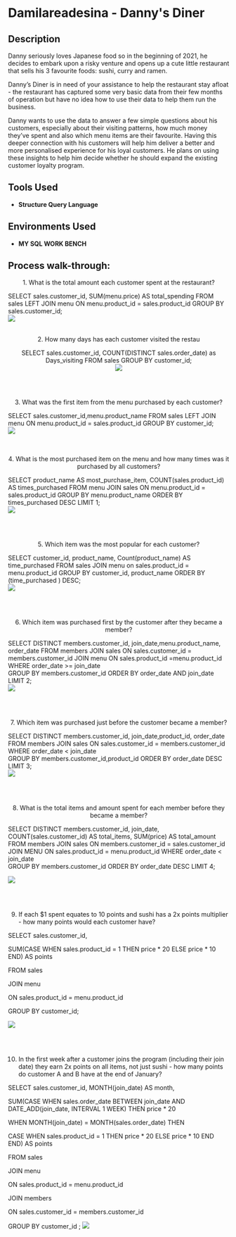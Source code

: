 
<h1>Damilareadesina - Danny's Diner </h1>

<h2>Description</h2>
Danny seriously loves Japanese food so in the beginning of 2021, he decides to embark upon a risky venture and opens up a cute little restaurant that sells his 3 favourite foods: sushi, curry and ramen.

Danny’s Diner is in need of your assistance to help the restaurant stay afloat - the restaurant has captured some very basic data from their few months of operation but have no idea how to use their data to help them run the business. 


Danny wants to use the data to answer a few simple questions about his customers, especially about their visiting patterns, how much money they’ve spent and also which menu items are their favourite. Having this deeper connection with his customers will help him deliver a better and more personalised experience for his loyal customers. He plans on using these insights to help him decide whether he should expand the existing customer loyalty program.
<br />


<h2>Tools Used</h2>

- <b>Structure Query Language </b>



<h2>Environments Used </h2>

- <b>MY SQL WORK BENCH </b>

<h2>Process walk-through:</h2>


  <p align="center"> 
   1. What is the total amount each customer spent at the restaurant?

SELECT sales.customer_id, SUM(menu.price) AS total_spending
FROM sales
LEFT JOIN menu 
	ON menu.product_id = sales.product_id
    GROUP BY sales.customer_id; <br />
	<img src="https://github.com/Damilareadesina/Dannys-Diner/assets/126564128/7b6726a3-3e71-4091-87a3-4cd3da8b70d4.jpg"/>
<br />
<br />

<p align="center">
 2. How many days has each customer visited the restau
<p align="center">
SELECT sales.customer_id, 
    COUNT(DISTINCT sales.order_date) as Days_visiting
    FROM sales
    GROUP BY customer_id; <br />
<img src="https://github.com/Damilareadesina/Dannys-Diner/assets/126564128/6eb453d9-6e9c-48bc-8633-e592066e2db1.JPG"/>
  <p align="center"> 
<br />
<br />  
<p align="center"> 
3. What was the first item from the menu purchased by each customer?
   
SELECT sales.customer_id,menu.product_name
   FROM sales
   LEFT JOIN menu
   ON menu.product_id = sales.product_id
    GROUP BY customer_id; <br />
<img src="https://github.com/Damilareadesina/Dannys-Diner/assets/126564128/940e5e48-b356-4730-8005-71c5e5bbe561.JPG"/>
  <p align="center"> 
 <br />
<br />
 4. What is the most purchased item on the menu and how many times was it purchased by all customers?

SELECT product_name AS most_purchase_item, 
COUNT(sales.product_id) AS times_purchased
FROM menu 
JOIN sales 
ON menu.product_id = sales.product_id
GROUP BY menu.product_name
ORDER BY times_purchased DESC
LIMIT 1;<br />
<img src="https://github.com/Damilareadesina/Dannys-Diner/assets/126564128/ea943337-56e6-4d13-987a-4a64967d8d9c.JPG"/>
  <p align="center"> 
 <br />
<br />

<p align="center">
 5. Which item was the most popular for each customer?

SELECT customer_id, product_name, 
Count(product_name) AS time_purchased
FROM sales
JOIN menu 
on sales.product_id = menu.product_id
GROUP BY customer_id, product_name
ORDER BY (time_purchased ) DESC;<br />
 <img src="https://github.com/Damilareadesina/Dannys-Diner/assets/126564128/1f4eab7b-3672-483b-8a93-8dcdfb78dd8a.JPG"/>
  <p align="center"> 
<br />
<br />
<p align="center">
 6. Which item was purchased first by the customer after they became a member?

SELECT DISTINCT members.customer_id, join_date,menu.product_name, order_date
FROM members
JOIN sales
ON sales.customer_id = members.customer_id
JOIN menu
ON sales.product_id =menu.product_id
WHERE order_date >= join_date  
GROUP BY members.customer_id
ORDER BY order_date AND join_date
LIMIT 2;<br />
<img src="https://github.com/Damilareadesina/Dannys-Diner/assets/126564128/635e67f9-e9cd-4679-be35-6ee89d9c4b47.JPG"/>
  <p align="center"> 
<br />
<br />
<p align="center">
 7. Which item was purchased just before the customer became a member?

SELECT DISTINCT members.customer_id, join_date,product_id, order_date
FROM members
JOIN sales
ON sales.customer_id = members.customer_id
WHERE order_date < join_date  
GROUP BY members.customer_id,product_id
ORDER BY order_date DESC
LIMIT 3;<br />
<img src="https://github.com/Damilareadesina/Dannys-Diner/assets/126564128/e29f9af8-7252-46d2-8c59-f8f6150ec870.JPG"/>
  <p align="center"> 
<br />
<br />
<p align="center">
 8. What is the total items and amount spent for each member before they became a member?

SELECT DISTINCT members.customer_id, join_date, COUNT(sales.customer_id) AS total_items, SUM(price) AS total_amount
FROM members
JOIN sales
ON members.customer_id = sales.customer_id
JOIN MENU 
ON sales.product_id = menu.product_id
WHERE order_date < join_date  
GROUP BY members.customer_id
ORDER BY order_date DESC
LIMIT 4;<br />

<img src="https://github.com/Damilareadesina/Dannys-Diner/assets/126564128/e82d253a-1ec9-4048-9cf4-5b5fe60fc3a4.JPG"/>
  <p align="center"> 
<br />
<br />
 <p align="center">

9.  If each $1 spent equates to 10 points and sushi has a 2x points multiplier - how many points would each customer have?

SELECT sales.customer_id,  

SUM(CASE WHEN sales.product_id = 1 THEN price * 20 ELSE price * 10 END) AS points

FROM sales

JOIN menu

ON sales.product_id = menu.product_id

 GROUP BY customer_id;

<img src="https://github.com/Damilareadesina/Dannys-Diner/assets/126564128/53eea35e-1989-4e17-b3dc-e0ae98f4cde3.JPG"/>
  <p align="center">
<br />
<br />
<p align="center">


10. In the first week after a customer joins the program (including their join date) they earn 2x points on all items, not just sushi - how many points do customer A and B have at the end of January?

SELECT sales.customer_id, MONTH(join_date) AS month,

SUM(CASE WHEN sales.order_date BETWEEN join_date AND DATE_ADD(join_date, INTERVAL 1 WEEK) THEN price * 20 

WHEN MONTH(join_date) = MONTH(sales.order_date) THEN 

CASE WHEN sales.product_id = 1 THEN price * 20 ELSE price * 10 END END)  AS points 

FROM sales

JOIN menu

ON sales.product_id = menu.product_id

JOIN members

ON sales.customer_id = members.customer_id

GROUP BY customer_id ;
<img src="https://github.com/Damilareadesina/Dannys-Diner/assets/126564128/3a55d93d-b1da-4375-89e2-285807c96157.JPG"/>
  <p align="center">

<br />
<br />
